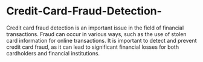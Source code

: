 # Credit-Card-Fraud-Detection-
Credit card fraud detection is an important issue in the field of financial transactions. Fraud can occur in various ways, such as the use of stolen card information for online transactions. It is important to detect and prevent credit card fraud, as it can lead to significant financial losses for both cardholders and financial institutions.
